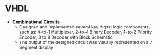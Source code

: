 # VHDL

- <b>[Combinational Circuits](https://github.com/aronnod/VHDL/tree/Combinational-Circuits) </b>
  - Designed and implemented several key digital logic components, such as: 4-to-1 Multiplexer, 2-to-4 Binary Decoder, 4-to-2 Priority Encoder, 3 to 8 Decoder with Block Schematic
  - The output of the designed circuit was visually represented on a 7-Segment display
